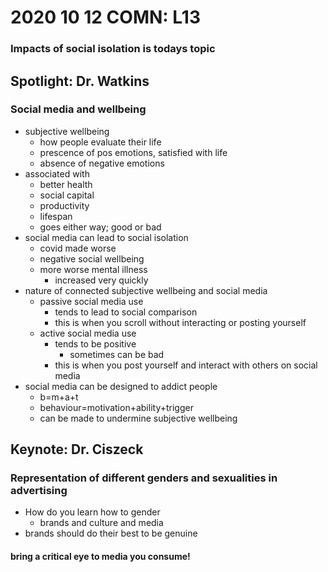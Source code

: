 # 2020 10 12 COMN: L13

### Impacts of social isolation is todays topic

## Spotlight: Dr. Watkins

### Social media and wellbeing

- subjective wellbeing
  - how people evaluate their life
  - prescence of pos emotions, satisfied with life
  - absence of negative emotions
- associated with 
  - better health
  - social capital
  - productivity
  - lifespan
  - goes either way; good or bad
- social media can lead to social isolation
  - covid made worse
  - negative social wellbeing
  - more worse mental illness
    - increased very quickly
- nature of connected subjective wellbeing and social media
  - passive social media use
    - tends to lead to social comparison 
    - this is when you scroll without interacting or posting yourself
  - active social media use
    - tends to be positive
      - sometimes can be bad
    - this is when you post yourself and interact with others on social media
- social media can be designed to addict people
  - b=m+a+t
  - behaviour=motivation+ability+trigger
  - can be made to undermine subjective wellbeing 

## Keynote: Dr. Ciszeck

### Representation of different genders and sexualities in advertising

- How do you learn how to gender
  - brands and culture and media
- brands should do their best to be genuine

#### bring a critical eye to media you consume!